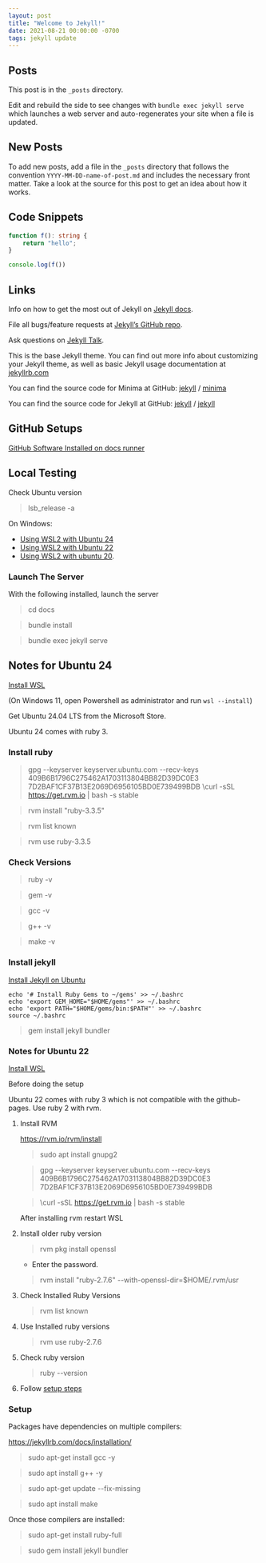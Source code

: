 ```yaml
---
layout: post
title: "Welcome to Jekyll!"
date: 2021-08-21 00:00:00 -0700
tags: jekyll update
---
```


## Posts

This post is in the `_posts` directory.

Edit and rebuild the side to see changes with `bundle exec jekyll serve` which launches a web server and auto-regenerates your site when a file is updated.

## New Posts

To add new posts, add a file in the `_posts` directory that follows the convention `YYYY-MM-DD-name-of-post.md` and includes the necessary front matter. Take a look at the source for this post to get an idea about how it works.

## Code Snippets

```typescript
function f(): string {
    return "hello";
}

console.log(f())
```

## Links

Info on how to get the most out of Jekyll on [Jekyll docs][jekyll-docs].

File all bugs/feature requests at [Jekyll’s GitHub repo][jekyll-gh].

Ask questions on [Jekyll Talk][jekyll-talk].

This is the base Jekyll theme. You can find out more info about customizing your Jekyll theme, as well as basic Jekyll usage documentation at [jekyllrb.com](https://jekyllrb.com/)

You can find the source code for Minima at GitHub:
[jekyll][jekyll-organization] /
[minima](https://github.com/jekyll/minima)

You can find the source code for Jekyll at GitHub:
[jekyll][jekyll-organization] /
[jekyll](https://github.com/jekyll/jekyll)

[jekyll-docs]: https://jekyllrb.com/docs/home
[jekyll-gh]: https://github.com/jekyll/jekyll
[jekyll-talk]: https://talk.jekyllrb.com/
[jekyll-organization]: https://github.com/jekyll

## GitHub Setups

[GitHub Software Installed on docs runner](https://github.com/actions/runner-images/blob/ubuntu20/20220905.1/images/linux/Ubuntu2004-Readme.md)

## Local Testing

Check Ubuntu version

> lsb_release -a

On Windows:

- [Using WSL2 with Ubuntu 24](#notes-for-ubuntu-24)
- [Using WSL2 with Ubuntu 22](#notes-for-ubuntu-22)
- [Using WSL2 with ubuntu 20](#setup).


### Launch The Server

With the following installed, launch the server

> cd docs

> bundle install

> bundle exec jekyll serve


## Notes for Ubuntu 24

[Install WSL](https://learn.microsoft.com/en-us/windows/wsl/install)

(On Windows 11, open Powershell as administrator and run `wsl --install`)

Get Ubuntu 24.04 LTS from the Microsoft Store.

Ubuntu 24 comes with ruby 3.


### Install ruby

> gpg --keyserver keyserver.ubuntu.com --recv-keys 409B6B1796C275462A1703113804BB82D39DC0E3 7D2BAF1CF37B13E2069D6956105BD0E739499BDB
\curl -sSL https://get.rvm.io | bash -s stable

> rvm install "ruby-3.3.5"

> rvm list known

> rvm use ruby-3.3.5


### Check Versions

> ruby -v

> gem -v

> gcc -v

> g++ -v

> make -v

### Install jekyll

[Install Jekyll on Ubuntu](https://jekyllrb.com/docs/installation/ubuntu/)

```text
echo '# Install Ruby Gems to ~/gems' >> ~/.bashrc
echo 'export GEM_HOME="$HOME/gems"' >> ~/.bashrc
echo 'export PATH="$HOME/gems/bin:$PATH"' >> ~/.bashrc
source ~/.bashrc
```

> gem install jekyll bundler

### Notes for Ubuntu 22

[Install WSL](https://learn.microsoft.com/en-us/windows/wsl/install)

Before doing the setup

Ubuntu 22 comes with ruby 3 which is not compatible with the github-pages. Use ruby 2 with rvm.

1. Install RVM

    https://rvm.io/rvm/install

    > sudo apt install gnupg2

    > gpg --keyserver keyserver.ubuntu.com --recv-keys 409B6B1796C275462A1703113804BB82D39DC0E3 7D2BAF1CF37B13E2069D6956105BD0E739499BDB

    > \curl -sSL https://get.rvm.io | bash -s stable

    After installing rvm restart WSL

1. Install older ruby version

    > rvm pkg install openssl

    - Enter the password.

    > rvm install "ruby-2.7.6" --with-openssl-dir=$HOME/.rvm/usr

1. Check Installed Ruby Versions

    > rvm list known

1. Use Installed ruby versions

    > rvm use ruby-2.7.6

1. Check ruby version

    > ruby --version

1. Follow [setup steps](#setup)


### Setup

Packages have dependencies on multiple compilers:

https://jekyllrb.com/docs/installation/

> sudo apt-get install gcc -y

> sudo apt install g++ -y

> sudo apt-get update --fix-missing

> sudo apt install make

Once those compilers are installed:

> sudo apt-get install ruby-full

> sudo gem install jekyll bundler
